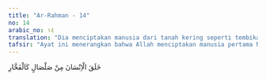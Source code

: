 ```yaml
---
title: "Ar-Rahman - 14"
no: 14
arabic_no: ١٤
translation: "Dia menciptakan manusia dari tanah kering seperti tembikar,"
tafsir: "Ayat ini menerangkan bahwa Allah menciptakan manusia pertama Nabi Adam dari tanah kering seperti tembikar, dan keras seperti tanah yang telah dipanggang. Di dalam Al-Qur'an banyak ayat yang menyebutkan bahwa manusia diciptakan dari tanah dan yang lain menyebutkan bahwa ia diciptakan dari tanah liat serta di sini disebutkan tanah kering seperti tembikar. Tanah liat yang dipanggang dengan bara yang panas untuk menjaga ia tetap bersatu, tidak bercerai berai. Demikian pula manusia mempunyai nafsu makan dan minum, mempunyai nafsu kawin agar badannya dapat terpelihara dan dapat melanjutkan hidupnya, serta mempunyai keturunan. Ia mempunyai nafsu marah yang menjadikannya berani dan kuat untuk menjaga kelangsungan hidupnya dan mempertahankan dirinya dari bahaya yang mengancamnya serta serbuan musuh-musuh yang berada di sekitarnya. Kekuatan manusia ini seolah-olah sama dengan tanah liat yang telah masak agar menjadi tanah kering yang bagian-bagiannya melekat dengan kuat. Apabila tidak ada hal-hal itu tentu dia tidak akan dapat mempertahankan dirinya dari bahaya dan musuhmusuhnya, dari manusia lain atau binatang-binatang buas, maka ia akan hancur berkeping-keping menjadi santapan burung-burung dan binatang-binatang, sebagaimana tanah yang belum dimasak bertaburan diterbangkan angin. Penciptaan manusia dari tanah telah banyak dibicarakan pada ayat-ayat sebelumnya, antara lain pada ayat-ayat: al-hijr/15: 26 (dari lumpur hitam), al- hijr/15: 28 (tanah liat kering), ar-Rum/30: 20 (dari tanah), Fathir/35: 11 (dari tanah), shad/38: 71 (tanah liat), Gafir/40 (dari tanah), sedangkan pada Surah al-Furqan/25: ayat 54 dinyatakan bahwa manusia diciptakan dari air. Dari berbagai pernyataan ayat-ayat di atas tentang bahan penciptaan manusia, maka terdapat dua bahan yaitu air dan tanah. Sedangkan macam tanah yang sering dijelaskan adalah tanah liat, suatu jenis tanah yang tersusun oleh partikel yang sangat halus, dengan ukuran diameter partikel kurang dari 2 mikron. Jenis tanah ini memiliki sifat-sifat fisik yang plastis bila mengandung air. Secara kimia, larutan tanah liat dalam air memiliki kapasitas tukar kation, yaitu dapat mengikat ion atau senyawa kimia lainnya yang bermuatan listrik, tetapi dengan ikatan yang tidak terlalu kuat sehingga ion yang terikat bisa berganti-ganti dengan mudah. Tanah jenis ini pulalah yang biasa dipakai sebagai bahan untuk membuat tembikar. Sementara proses penciptaannya amat sedikit diketahui (lihat Tafsir al-hijr/15: 26 dan 28)."
---
```

خَلَقَ الْاِنْسَانَ مِنْ صَلْصَالٍ كَالْفَخَّارِ 